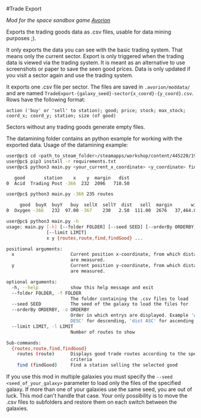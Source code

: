 #Trade Export

*Mod for the space sandbox game [Avorion](http://www.avorion.net)*

Exports the trading goods data as .csv files, usable for data mining purposes ;). 

It only exports the data you can see with the basic trading system. 
That means only the current sector. Export is only triggered when the trading data is 
viewed via the trading system. It is meant as an alternative to use screenshots or 
paper to save the seen good prices. Data is only updated if you visit a sector 
again and use the trading system. 

It exports one .csv file per sector. The files are saved in `.avorion/moddata/` and 
are named `TradeExport-{galaxy_seed}-sector{x_coord}-{y_coord}.csv`. Rows have the following format: 

```
action ('buy' or 'sell' to station); good; price; stock; max_stock; coord_x; coord_y; station; size (of good) 
```
Sectors without any trading goods generate empty files. 

The datamining folder contains an python example for working with the exported data.
Usage of the datamining example:

```bash
user@pc$ cd <path_to_steam_folder>/steamapps/workshop/content/445220/1969102649/datamining
user@pc$ pip3 install -r requirements.txt
user@pc$ python3 main.py <your_current_x_coordinate> <y_coordinate> find Acid

   good       station    x    y  margin   dist
0  Acid  Trading Post -366  232  2096   710.50

user@pc$ python3 main.py -366 235 routes

     good  buyX  buyY   buy  sellX  sellY  dist   sell  margin       win  cargoSpace   buyTotal  winPerCargo  winPerDist  winPerDistPerCargo  buyDist
0  Oxygen -366   232  97.00 -367    230   2.50  111.00  2676   37,464.00 2,676.00    259,572.00 14.00        14,985.60   5.60                3.00

user@pc$ python3 main.py -h
usage: main.py [-h] [--folder FOLDER] [--seed SEED] [--orderBy ORDERBY]
               [--limit LIMIT]
               x y {routes,route,find,findGood} ...

positional arguments:
  x                     Current position x-coordinate, from which distances
                        are measured.
  y                     Current position y-coordinate, from which distances
                        are measured.

optional arguments:
  -h, --help            show this help message and exit
  --folder FOLDER, -f FOLDER
                        The folder containing the .csv files to load
  --seed SEED           The seed of the galaxy to load the files for
  --orderBy ORDERBY, -o ORDERBY
                        Order in which entrys are displayed. Example 'win
                        DESC' for descending, 'dist ASC' for ascending
  --limit LIMIT, -l LIMIT
                        Number of routes to show

Sub-commands:
  {routes,route,find,findGood}
    routes (route)      Displays good trade routes according to the specified
                        criteria
    find (findGood)     Find a station selling the selected good

```

If you use this mod in multiple galaxies you must specify the `--seed <seed_of_your_galaxy>` parameter to load 
only the files of the specified galaxy. If more than one of your galaxies use the same seed, you are out of luck.
This mod can't handle that case. Your only possibility is to move the .csv files to subfolders and restore them 
on each switch between the galaxies.
